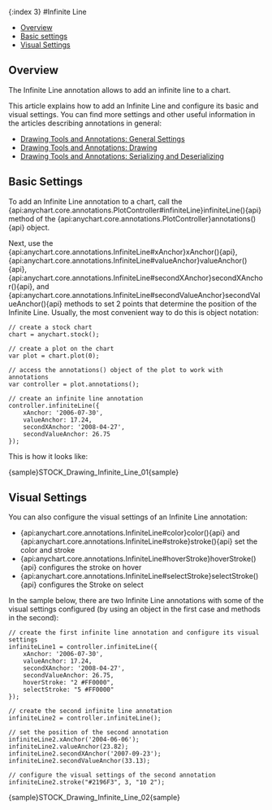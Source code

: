 {:index 3}
#Infinite Line

* [Overview](#overview)
* [Basic settings](#basic_settings)
* [Visual Settings](#visual_settings)

## Overview

The Infinite Line annotation allows to add an infinite line to a chart.

This article explains how to add an Infinite Line and configure its basic and visual settings. You can find more settings and other useful information in the articles describing annotations in general:

* [Drawing Tools and Annotations: General Settings](General_Settings)
* [Drawing Tools and Annotations: Drawing](Drawing)
* [Drawing Tools and Annotations: Serializing and Deserializing](Serializing_Deserializing)

## Basic Settings

To add an Infinite Line annotation to a chart, call the {api:anychart.core.annotations.PlotController#infiniteLine}infiniteLine(){api} method of the {api:anychart.core.annotations.PlotController}annotations(){api} object.

Next, use the {api:anychart.core.annotations.InfiniteLine#xAnchor}xAnchor(){api}, {api:anychart.core.annotations.InfiniteLine#valueAnchor}valueAnchor(){api}, {api:anychart.core.annotations.InfiniteLine#secondXAnchor}secondXAnchor(){api}, and {api:anychart.core.annotations.InfiniteLine#secondValueAnchor}secondValueAnchor(){api} methods to set 2 points that determine the position of the Infinite Line. Usually, the most convenient way to do this is object notation:

```
// create a stock chart
chart = anychart.stock();

// create a plot on the chart
var plot = chart.plot(0);

// access the annotations() object of the plot to work with annotations
var controller = plot.annotations();

// create an infinite line annotation
controller.infiniteLine({
    xAnchor: '2006-07-30',
    valueAnchor: 17.24,
    secondXAnchor: '2008-04-27',
    secondValueAnchor: 26.75
});
```

This is how it looks like:

{sample}STOCK\_Drawing\_Infinite\_Line\_01{sample}

## Visual Settings

You can also configure the visual settings of an Infinite Line annotation:

* {api:anychart.core.annotations.InfiniteLine#color}color(){api} and {api:anychart.core.annotations.InfiniteLine#stroke}stroke(){api} set the color and stroke
* {api:anychart.core.annotations.InfiniteLine#hoverStroke}hoverStroke(){api} configures the stroke on hover
* {api:anychart.core.annotations.InfiniteLine#selectStroke}selectStroke(){api} configures the Stroke on select

In the sample below, there are two Infinite Line annotations with some of the visual settings configured (by using an object in the first case and methods in the second):

```
// create the first infinite line annotation and configure its visual settings
infiniteLine1 = controller.infiniteLine({
    xAnchor: '2006-07-30',
    valueAnchor: 17.24,
    secondXAnchor: '2008-04-27',
    secondValueAnchor: 26.75,
    hoverStroke: "2 #FF0000",
    selectStroke: "5 #FF0000"
});

// create the second infinite line annotation
infiniteLine2 = controller.infiniteLine();

// set the position of the second annotation
infiniteLine2.xAnchor('2004-06-06');
infiniteLine2.valueAnchor(23.82);
infiniteLine2.secondXAnchor('2007-09-23');
infiniteLine2.secondValueAnchor(33.13);
 
// configure the visual settings of the second annotation
infiniteLine2.stroke("#2196F3", 3, "10 2");
```

{sample}STOCK\_Drawing\_Infinite\_Line\_02{sample}